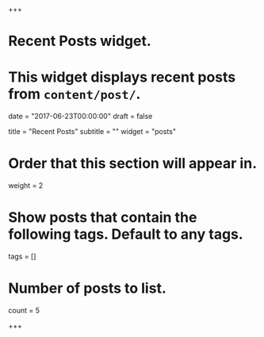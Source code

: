+++
# Recent Posts widget.
# This widget displays recent posts from `content/post/`.

date = "2017-06-23T00:00:00"
draft = false

title = "Recent Posts"
subtitle = ""
widget = "posts"

# Order that this section will appear in.
weight = 2

# Show posts that contain the following tags. Default to any tags.
tags = []

# Number of posts to list.
count = 5

+++

